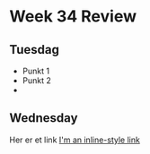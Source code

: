 # Week 34 Review

## Tuesdag

* Punkt 1
* Punkt 2
* 

## Wednesday

Her er et link [I'm an inline-style link](https://www.google.com)
